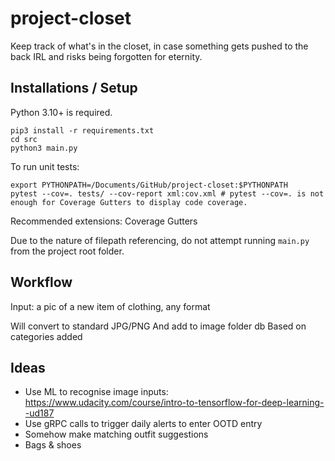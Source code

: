 # project-closet

Keep track of what's in the closet, in case something gets pushed to the back IRL and risks being forgotten for eternity.

## Installations / Setup

Python 3.10+ is required.

```
pip3 install -r requirements.txt
cd src
python3 main.py
```

To run unit tests:
```
export PYTHONPATH=/Documents/GitHub/project-closet:$PYTHONPATH
pytest --cov=. tests/ --cov-report xml:cov.xml # pytest --cov=. is not enough for Coverage Gutters to display code coverage.
```

Recommended extensions:
Coverage Gutters

Due to the nature of filepath referencing, do not attempt running `main.py` from the project root folder.

## Workflow

Input: a pic of a new item of clothing, any format

Will convert to standard JPG/PNG
And add to image folder db
Based on categories added

## Ideas
- Use ML to recognise image inputs: https://www.udacity.com/course/intro-to-tensorflow-for-deep-learning--ud187
- Use gRPC calls to trigger daily alerts to enter OOTD entry
- Somehow make matching outfit suggestions
- Bags & shoes